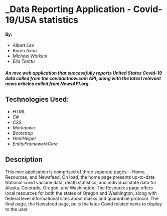 # _Data Reporting Application - Covid-19/USA statistics

#### By:
* _Albert Lee_
* _Karen Axon_
* _Michael Watkins_
* _Ella Tanttu_

#### _An mvc web application that successfully reports United States Covid-19 data called from the covidactnow.com API, along with the latest relevant news articles called from NewsAPI.org._

## Technologies Used:
* _HTML_
* _C#_
* _CSS_
* _Markdown_
* _Bootstrap_
* _HtmlHelper_
* _EntityFrameworkCore_

## Description

This mvc application is comprised of three separate pages— Home, Resources, and Newsfeed. On load, the home page presents up-to-date National covid vaccine data, death statistics, and individual state data for Alaska, Colorado, Oregon, and Washington. The Resources page offers local resources for both the states of Oregon and Washington, along with federal level informational sites about masks and quarantine protocol. The final page, the Newsfeed page, pulls the lates Covid related news to display to the user.